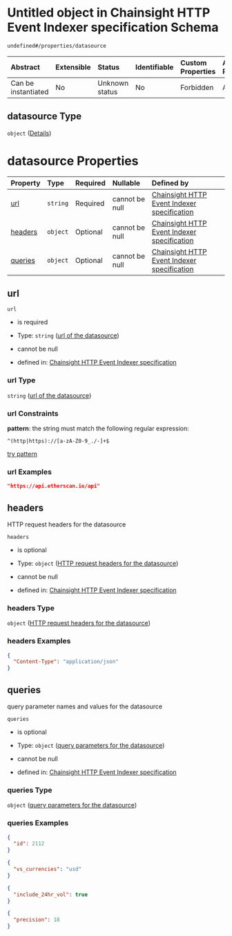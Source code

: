# Untitled object in Chainsight HTTP Event Indexer specification Schema

```txt
undefined#/properties/datasource
```



| Abstract            | Extensible | Status         | Identifiable | Custom Properties | Additional Properties | Access Restrictions | Defined In                                                                                    |
| :------------------ | :--------- | :------------- | :----------- | :---------------- | :-------------------- | :------------------ | :-------------------------------------------------------------------------------------------- |
| Can be instantiated | No         | Unknown status | No           | Forbidden         | Allowed               | none                | [snapshot\_indexer\_http.json\*](../../out/snapshot_indexer_http.json "open original schema") |

## datasource Type

`object` ([Details](snapshot_indexer_http-properties-datasource.md))

# datasource Properties

| Property            | Type     | Required | Nullable       | Defined by                                                                                                                                                                                             |
| :------------------ | :------- | :------- | :------------- | :----------------------------------------------------------------------------------------------------------------------------------------------------------------------------------------------------- |
| [url](#url)         | `string` | Required | cannot be null | [Chainsight HTTP Event Indexer specification](snapshot_indexer_http-properties-datasource-properties-url-of-the-datasource.md "undefined#/properties/datasource/properties/url")                       |
| [headers](#headers) | `object` | Optional | cannot be null | [Chainsight HTTP Event Indexer specification](snapshot_indexer_http-properties-datasource-properties-http-request-headers-for-the-datasource.md "undefined#/properties/datasource/properties/headers") |
| [queries](#queries) | `object` | Optional | cannot be null | [Chainsight HTTP Event Indexer specification](snapshot_indexer_http-properties-datasource-properties-query-parameters-for-the-datasource.md "undefined#/properties/datasource/properties/queries")     |

## url



`url`

*   is required

*   Type: `string` ([url of the datasource](snapshot_indexer_http-properties-datasource-properties-url-of-the-datasource.md))

*   cannot be null

*   defined in: [Chainsight HTTP Event Indexer specification](snapshot_indexer_http-properties-datasource-properties-url-of-the-datasource.md "undefined#/properties/datasource/properties/url")

### url Type

`string` ([url of the datasource](snapshot_indexer_http-properties-datasource-properties-url-of-the-datasource.md))

### url Constraints

**pattern**: the string must match the following regular expression:&#x20;

```regexp
^(http|https)://[a-zA-Z0-9_./-]+$
```

[try pattern](https://regexr.com/?expression=%5E\(http%7Chttps\)%3A%2F%2F%5Ba-zA-Z0-9_.%2F-%5D%2B%24 "try regular expression with regexr.com")

### url Examples

```json
"https://api.etherscan.io/api"
```

## headers

HTTP request headers for the datasource

`headers`

*   is optional

*   Type: `object` ([HTTP request headers for the datasource](snapshot_indexer_http-properties-datasource-properties-http-request-headers-for-the-datasource.md))

*   cannot be null

*   defined in: [Chainsight HTTP Event Indexer specification](snapshot_indexer_http-properties-datasource-properties-http-request-headers-for-the-datasource.md "undefined#/properties/datasource/properties/headers")

### headers Type

`object` ([HTTP request headers for the datasource](snapshot_indexer_http-properties-datasource-properties-http-request-headers-for-the-datasource.md))

### headers Examples

```json
{
  "Content-Type": "application/json"
}
```

## queries

query parameter names and values for the datasource

`queries`

*   is optional

*   Type: `object` ([query parameters for the datasource](snapshot_indexer_http-properties-datasource-properties-query-parameters-for-the-datasource.md))

*   cannot be null

*   defined in: [Chainsight HTTP Event Indexer specification](snapshot_indexer_http-properties-datasource-properties-query-parameters-for-the-datasource.md "undefined#/properties/datasource/properties/queries")

### queries Type

`object` ([query parameters for the datasource](snapshot_indexer_http-properties-datasource-properties-query-parameters-for-the-datasource.md))

### queries Examples

```json
{
  "id": 2112
}
```

```json
{
  "vs_currencies": "usd"
}
```

```json
{
  "include_24hr_vol": true
}
```

```json
{
  "precision": 18
}
```
